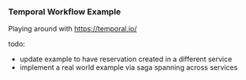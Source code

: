 ### Temporal Workflow Example

Playing around with https://temporal.io/

todo: 
- update example to have reservation created in a different service
- implement a real world example via saga spanning across services